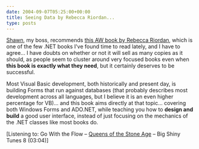```yaml
---
date: 2004-09-07T05:25:00+00:00
title: Seeing Data by Rebecca Riordan...
type: posts
---
```

[Shawn](http://weblogs.asp.net/shawnmor/archive/2004/09/06/226224.aspx), my boss, recommends [this AW book by Rebecca Riordan](http://www.amazon.com/exec/obidos/ASIN/0321205618/duncanmackenz-20?creative=125581&#038;camp=2321&#038;link_code=as1), which is one of the few .NET books I've found time to read lately, and I have to agree... I have doubts on whether or not it will sell as many copies as it should, as people seem to cluster around very focused books even when **this book is exactly what they need**, but it certainly deserves to be successful.

Most Visual Basic development, both historically and present day, is building Forms that run against databases (that probably describes most development across all languages, but I believe it is an even higher percentage for VB)... and this book aims directly at that topic... covering both Windows Forms and ADO.NET, while teaching you how to **design and build** a good user interface, instead of just focusing on the mechanics of the .NET classes like most books do.


  [Listening to: Go With the Flow – [Queens of the Stone Age](https://open.spotify.com/search/Queens%20of%20the%20Stone%20Age/artists) – Big Shiny Tunes 8 (03:04)]
